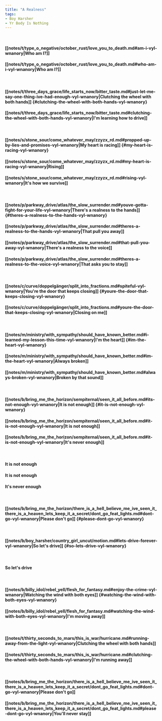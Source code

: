 ```yaml
---
title: "A Realness"
tags:
- Boy Harsher
- Yr Body Is Nothing
---
```

&nbsp;
#### [[notes/t/type_o_negative/october_rust/love_you_to_death.md#am-i-vyl-wnanory|Who am I?]]
#### [[notes/t/type_o_negative/october_rust/love_you_to_death.md#who-am-i-vyl-wnanory|Who am I?]]
&nbsp;
#### [[notes/t/three_days_grace/life_starts_now/bitter_taste.md#just-let-me-say-one-thing-ive-had-enough-vyl-wnanory|Clutching the wheel with both hands]] {#clutching-the-wheel-with-both-hands-vyl-wnanory}
#### [[notes/t/three_days_grace/life_starts_now/bitter_taste.md#clutching-the-wheel-with-both-hands-vyl-wnanory|I'm learning how to drive]]
&nbsp;
#### [[notes/s/stone_sour/come_whatever_may/zzyzx_rd.md#propped-up-by-lies-and-promises-vyl-wnanory|My heart is racing]] {#my-heart-is-racing-vyl-wnanory}
#### [[notes/s/stone_sour/come_whatever_may/zzyzx_rd.md#my-heart-is-racing-vyl-wnanory|Rising]]
#### [[notes/s/stone_sour/come_whatever_may/zzyzx_rd.md#rising-vyl-wnanory|It's how we survive]]
&nbsp;
#### [[notes/p/parkway_drive/atlas/the_slow_surrender.md#youve-gotta-fight-for-your-life-vyl-wnanory|There's a realness to the hands]] {#theres-a-realness-to-the-hands-vyl-wnanory}
#### [[notes/p/parkway_drive/atlas/the_slow_surrender.md#theres-a-realness-to-the-hands-vyl-wnanory|That pull you away]]
#### [[notes/p/parkway_drive/atlas/the_slow_surrender.md#that-pull-you-away-vyl-wnanory|There's a realness to the voice]]
#### [[notes/p/parkway_drive/atlas/the_slow_surrender.md#theres-a-realness-to-the-voice-vyl-wnanory|That asks you to stay]]
&nbsp;
#### [[notes/c/curve/doppelgänger/split_into_fractions.md#spiteful-vyl-wnanory|You're the door that keeps closing]] {#youre-the-door-that-keeps-closing-vyl-wnanory}
#### [[notes/c/curve/doppelgänger/split_into_fractions.md#youre-the-door-that-keeps-closing-vyl-wnanory|Closing on me]]
&nbsp;
#### [[notes/m/ministry/with_sympathy/should_have_known_better.md#i-learned-my-lesson-this-time-vyl-wnanory|I'm the heart]] {#im-the-heart-vyl-wnanory}
#### [[notes/m/ministry/with_sympathy/should_have_known_better.md#im-the-heart-vyl-wnanory|Always broken]]
#### [[notes/m/ministry/with_sympathy/should_have_known_better.md#always-broken-vyl-wnanory|Broken by that sound]]
&nbsp;
#### [[notes/b/bring_me_the_horizon/sempiternal/seen_it_all_before.md#its-not-enough-vyl-wnanory|It is not enough]] {#it-is-not-enough-vyl-wnanory}
#### [[notes/b/bring_me_the_horizon/sempiternal/seen_it_all_before.md#it-is-not-enough-vyl-wnanory|It is not enough]]
#### [[notes/b/bring_me_the_horizon/sempiternal/seen_it_all_before.md#it-is-not-enough-vyl-wnanory|It's never enough]]
&nbsp;
#### It is not enough
#### It is not enough
#### It's never enough
&nbsp;
#### [[notes/b/bring_me_the_horizon/there_is_a_hell_believe_me_ive_seen_it_there_is_a_heaven_lets_keep_it_a_secret/dont_go_feat_lights.md#dont-go-vyl-wnanory|Please don't go]] {#please-dont-go-vyl-wnanory}
&nbsp;
#### [[notes/b/boy_harsher/country_girl_uncut/motion.md#lets-drive-forever-vyl-wnanory|So let's drive]] {#so-lets-drive-vyl-wnanory}
&nbsp;
#### So let's drive
&nbsp;
#### [[notes/b/billy_idol/rebel_yell/flesh_for_fantasy.md#enjoy-the-crime-vyl-wnanory|Watching the wind with both eyes]] {#watching-the-wind-with-both-eyes-vyl-wnanory}
#### [[notes/b/billy_idol/rebel_yell/flesh_for_fantasy.md#watching-the-wind-with-both-eyes-vyl-wnanory|I'm moving away]]
&nbsp;
#### [[notes/t/thirty_seconds_to_mars/this_is_war/hurricane.md#running-away-from-the-light-vyl-wnanory|Clutching the wheel with both hands]]
#### [[notes/t/thirty_seconds_to_mars/this_is_war/hurricane.md#clutching-the-wheel-with-both-hands-vyl-wnanory|I'm running away]]
&nbsp;
#### [[notes/b/bring_me_the_horizon/there_is_a_hell_believe_me_ive_seen_it_there_is_a_heaven_lets_keep_it_a_secret/dont_go_feat_lights.md#dont-go-vyl-wnanory|Please don't go]]
#### [[notes/b/bring_me_the_horizon/there_is_a_hell_believe_me_ive_seen_it_there_is_a_heaven_lets_keep_it_a_secret/dont_go_feat_lights.md#please-dont-go-vyl-wnanory|You'll never stay]]
